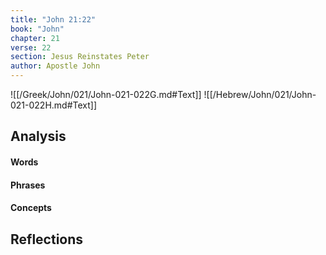 ```yaml
---
title: "John 21:22"
book: "John"
chapter: 21
verse: 22
section: Jesus Reinstates Peter
author: Apostle John
---
```

![[/Greek/John/021/John-021-022G.md#Text]]
![[/Hebrew/John/021/John-021-022H.md#Text]]

## Analysis

#### Words

#### Phrases

#### Concepts

## Reflections
